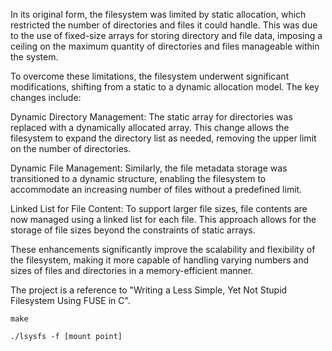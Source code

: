 In its original form, the filesystem was limited by static allocation, which restricted the number of directories and files it could handle. This was due to the use of fixed-size arrays for storing directory and file data, imposing a ceiling on the maximum quantity of directories and files manageable within the system.

To overcome these limitations, the filesystem underwent significant modifications, shifting from a static to a dynamic allocation model. The key changes include:

Dynamic Directory Management: The static array for directories was replaced with a dynamically allocated array. This change allows the filesystem to expand the directory list as needed, removing the upper limit on the number of directories.

Dynamic File Management: Similarly, the file metadata storage was transitioned to a dynamic structure, enabling the filesystem to accommodate an increasing number of files without a predefined limit.

Linked List for File Content: To support larger file sizes, file contents are now managed using a linked list for each file. This approach allows for the storage of file sizes beyond the constraints of static arrays.

These enhancements significantly improve the scalability and flexibility of the filesystem, making it more capable of handling varying numbers and sizes of files and directories in a memory-efficient manner.

The project is a reference to "Writing a Less Simple, Yet Not Stupid Filesystem Using FUSE in C".
```
make
```
```
./lsysfs -f [mount point]
```

